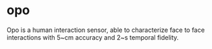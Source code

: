 opo
===

Opo is a human interaction sensor, able to characterize face to face interactions with 5~cm accuracy and 2~s temporal fidelity.
